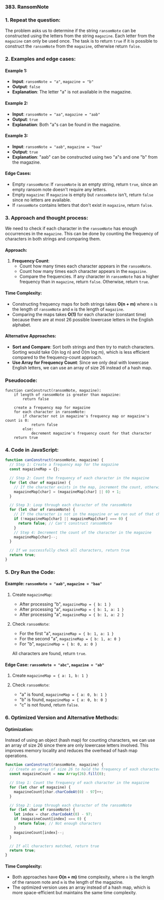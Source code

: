### 383. RansomNote

### 1. Repeat the question:

The problem asks us to determine if the string `ransomNote` can be constructed using the letters from the string `magazine`. Each letter from the `magazine` can only be used once. The task is to return `true` if it is possible to construct the `ransomNote` from the `magazine`, otherwise return `false`.

### 2. Examples and edge cases:

#### Example 1:

- **Input**: `ransomNote = "a"`, `magazine = "b"`
- **Output**: `false`
- **Explanation**: The letter "a" is not available in the magazine.

#### Example 2:

- **Input**: `ransomNote = "aa"`, `magazine = "aab"`
- **Output**: `true`
- **Explanation**: Both "a"s can be found in the magazine.

#### Example 3:

- **Input**: `ransomNote = "aab"`, `magazine = "baa"`
- **Output**: `true`
- **Explanation**: "aab" can be constructed using two "a"s and one "b" from the magazine.

#### Edge Cases:

- Empty `ransomNote`: If `ransomNote` is an empty string, return `true`, since an empty ransom note doesn't require any letters.
- Empty `magazine`: If `magazine` is empty but `ransomNote` isn't, return `false` since no letters are available.
- If `ransomNote` contains letters that don't exist in `magazine`, return `false`.

### 3. Approach and thought process:

We need to check if each character in the `ransomNote` has enough occurrences in the `magazine`. This can be done by counting the frequency of characters in both strings and comparing them.

#### Approach:

1. **Frequency Count**:
   - Count how many times each character appears in the `ransomNote`.
   - Count how many times each character appears in the `magazine`.
   - Compare the frequencies. If any character in `ransomNote` has a higher frequency than in `magazine`, return `false`. Otherwise, return `true`.

#### Time Complexity:

- Constructing frequency maps for both strings takes **O(n + m)** where `n` is the length of `ransomNote` and `m` is the length of `magazine`.
- Comparing the maps takes **O(1)** for each character (constant time) because there are at most 26 possible lowercase letters in the English alphabet.

#### Alternative Approaches:

- **Sort and Compare**: Sort both strings and then try to match characters. Sorting would take O(n log n) and O(m log m), which is less efficient compared to the frequency-count approach.
- **Use Array for Frequency Count**: Since we only deal with lowercase English letters, we can use an array of size 26 instead of a hash map.

### Pseudocode:

```
function canConstruct(ransomNote, magazine):
    if length of ransomNote is greater than magazine:
        return false

    create a frequency map for magazine
    for each character in ransomNote:
        if character not in magazine's frequency map or magazine's count is 0:
            return false
        else:
            decrement magazine's frequency count for that character
    return true
```

### 4. Code in JavaScript:

```javascript
function canConstruct(ransomNote, magazine) {
  // Step 1: Create a frequency map for the magazine
  const magazineMap = {};

  // Step 2: Count the frequency of each character in the magazine
  for (let char of magazine) {
    // If the character exists in the map, increment the count, otherwise initialize it
    magazineMap[char] = (magazineMap[char] || 0) + 1;
  }

  // Step 3: Loop through each character of the ransomNote
  for (let char of ransomNote) {
    // If the character is not in the magazine or we run out of that character
    if (!magazineMap[char] || magazineMap[char] === 0) {
      return false; // Can't construct ransomNote
    }
    // Step 4: Decrement the count of the character in the magazine
    magazineMap[char]--;
  }

  // If we successfully check all characters, return true
  return true;
}
```

### 5. Dry Run the Code:

#### Example: `ransomNote = "aab"`, `magazine = "baa"`

1. Create `magazineMap`:

   - After processing "b", `magazineMap = { b: 1 }`
   - After processing "a", `magazineMap = { b: 1, a: 1 }`
   - After processing "a", `magazineMap = { b: 1, a: 2 }`

2. Check `ransomNote`:

   - For the first "a", `magazineMap = { b: 1, a: 1 }`
   - For the second "a", `magazineMap = { b: 1, a: 0 }`
   - For "b", `magazineMap = { b: 0, a: 0 }`

   All characters are found, return `true`.

#### Edge Case: `ransomNote = "abc"`, `magazine = "ab"`

1. Create `magazineMap = { a: 1, b: 1 }`

2. Check `ransomNote`:
   - "a" is found, `magazineMap = { a: 0, b: 1 }`
   - "b" is found, `magazineMap = { a: 0, b: 0 }`
   - "c" is not found, return `false`.

### 6. Optimized Version and Alternative Methods:

#### Optimization:

Instead of using an object (hash map) for counting characters, we can use an array of size 26 since there are only lowercase letters involved. This improves memory locality and reduces the overhead of hash map operations.

```javascript
function canConstruct(ransomNote, magazine) {
  // Create an array of size 26 to hold the frequency of each character
  const magazineCount = new Array(26).fill(0);

  // Step 1: Count the frequency of each character in the magazine
  for (let char of magazine) {
    magazineCount[char.charCodeAt(0) - 97]++;
  }

  // Step 2: Loop through each character of the ransomNote
  for (let char of ransomNote) {
    let index = char.charCodeAt(0) - 97;
    if (magazineCount[index] === 0) {
      return false; // Not enough characters
    }
    magazineCount[index]--;
  }

  // If all characters matched, return true
  return true;
}
```

#### Time Complexity:

- Both approaches have **O(n + m)** time complexity, where `n` is the length of the ransom note and `m` is the length of the magazine.
- The optimized version uses an array instead of a hash map, which is more space-efficient but maintains the same time complexity.
